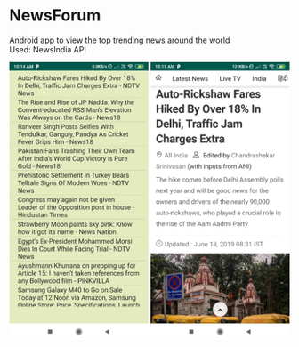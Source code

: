 # NewsForum
Android app to view the top trending news around the world 
<br/>
Used: NewsIndia API 

<p align = "center">

<img src="https://github.com/Ahelii16/News/blob/master/app/src/main/res/drawable/WhatsApp%20Image%202019-06-18%20at%2010.15.37%20AM.jpeg" width="250"/>
<img src="https://github.com/Ahelii16/News/blob/master/app/src/main/res/drawable/WhatsApp%20Image%202019-06-18%20at%2010.15.37%20AM%20(1).jpeg" width="250"/>

</p>
